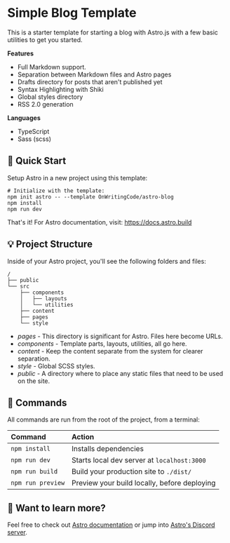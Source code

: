 # Simple Blog Template

This is a starter template for starting a blog with Astro.js with a few basic utilities to get you started.

**Features**

* Full Markdown support.
* Separation between Markdown files and Astro pages 
* Drafts directory for posts that aren't published yet 
* Syntax Highlighting with Shiki 
* Global styles directory 
* RSS 2.0 generation 

**Languages**
* TypeScript
* Sass (scss)


## 🚀 Quick Start

Setup Astro in a new project using this template:

```shell
# Initialize with the template:
npm init astro -- --template OnWritingCode/astro-blog
npm install
npm run dev
```
That's it! For Astro documentation, visit: https://docs.astro.build

## 💡 Project Structure

Inside of your Astro project, you'll see the following folders and files:

```
/
├── public
└── src
    ├── components
    │   ├── layouts
    │   └── utilities
    ├── content
    ├── pages
    └── style
```

 * *pages* - This directory is significant for Astro. Files here become URLs.
 * *components* - Template parts, layouts, utilities, all go here.
 * *content* - Keep the content separate from the system for clearer separation. 
 * *style* - Global SCSS styles.
 * *public* - A directory where to place any static files that need to be used on the site.


## 🧞 Commands

All commands are run from the root of the project, from a terminal:

| Command           | Action                                       |
|:----------------  |:-------------------------------------------- |
| `npm install`     | Installs dependencies                        |
| `npm run dev`     | Starts local dev server at `localhost:3000`  |
| `npm run build`   | Build your production site to `./dist/`      |
| `npm run preview` | Preview your build locally, before deploying |

## 👀 Want to learn more?

Feel free to check out [Astro documentation](https://github.com/withastro/astro) or jump into [Astro's Discord server](https://astro.build/chat).
